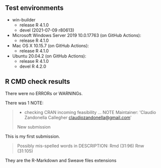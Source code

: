 ## Test environments
* win-builder
  - release R 4.1.0
  - devel (2021-07-09 r80613)
* Microsoft Windows Server 2019 10.0.17763 (on GitHub Actions):
  - release R 4.1.0
* Mac OS X 10.15.7 (on GitHub Actions):
  - release R 4.1.0
* Ubuntu 20.04.2 (on GitHub Actions):
  - release R 4.1.0
  - devel R 4.2.0

## R CMD check results
There were no ERRORs or WARNINGs. 

There was 1 NOTE:

> * checking CRAN incoming feasibility ... NOTE
> Maintainer: 'Claudio Zandonella Callegher <claudiozandonella@gmail.com>'
>
> New submission

This is my first submission.

> Possibly mis-spelled words in DESCRIPTION:
>  Rmd (31:96)
>  Rnw (31:105)

They are the R-Markdown and Sweave files extensions  


